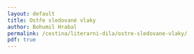 ```yaml
---
layout: default
title: Ostře sledované vlaky
author: Bohumil Hrabal
permalink: /cestina/literarni-dila/ostre-sledovane-vlaky/
pdf: true
---
```

